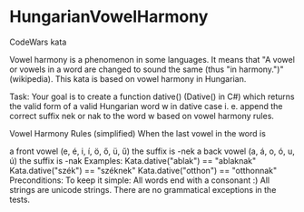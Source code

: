 # HungarianVowelHarmony
CodeWars kata


Vowel harmony is a phenomenon in some languages. It means that "A vowel or vowels in a word are changed to sound the same (thus "in harmony.")" (wikipedia). This kata is based on vowel harmony in Hungarian.

Task:
Your goal is to create a function dative() (Dative() in C#) which returns the valid form of a valid Hungarian word w in dative case i. e. append the correct suffix nek or nak to the word w based on vowel harmony rules.

Vowel Harmony Rules (simplified)
When the last vowel in the word is

a front vowel (e, é, i, í, ö, ő, ü, ű) the suffix is -nek
a back vowel (a, á, o, ó, u, ú) the suffix is -nak
Examples:
Kata.dative("ablak") == "ablaknak"
Kata.dative("szék") == "széknek"
Kata.dative("otthon") == "otthonnak"
Preconditions:
To keep it simple: All words end with a consonant :)
All strings are unicode strings.
There are no grammatical exceptions in the tests.
